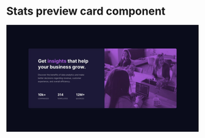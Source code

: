 # Stats preview card component

![Design preview for the Stats preview card component coding challenge](./design/desktop-design.jpg)
